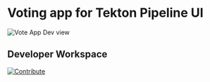 # Voting app for Tekton Pipeline UI

![Vote App Dev view](https://raw.githubusercontent.com/blues-man/vote-app-gitops/main/images/topology-vote-app-dev.png)


## Developer Workspace

[![Contribute](https://raw.githubusercontent.com/blues-man/cloud-native-workshop/demo/factory-contribute.svg)](https://codeready-openshift-workspaces.apps.hce.y1pl.p1.openshiftapps.com/factory?url=https://github.com/red-wine-software/pipelines-vote-ui&policies.create=peruser)
